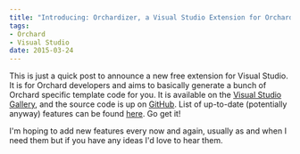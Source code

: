 ```yaml
---
title: "Introducing: Orchardizer, a Visual Studio Extension for Orchard Developers"
tags:
- Orchard
- Visual Studio
date: 2015-03-24
---
```


This is just a quick post to announce a new free extension for Visual Studio. It is for Orchard developers and aims to basically generate a bunch of Orchard specific template code for you. It is available on the [Visual Studio Gallery][1], and the source code is up on [GitHub][2]. List of up-to-date (potentially anyway) features can be found [here][3]. Go get it!

I'm hoping to add new features every now and again, usually as and when I need them but if you have any ideas I'd love to hear them. 


  [1]: https://visualstudiogallery.msdn.microsoft.com/6408f2a0-ddb0-4fa1-938e-eef0f3ff73a3
  [2]: http://github.com/Hazzamanic/orchardizer
  [3]: https://github.com/Hazzamanic/orchardizer/wiki/Features